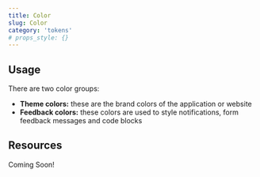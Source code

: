 ```yaml
---
title: Color
slug: Color
category: 'tokens'
# props_style: {}
---
```


## Usage

There are two color groups:

- **Theme colors:** these are the brand colors of the application or website
- **Feedback colors:** these colors are used to style notifications, form feedback messages and code blocks

## Resources

<p class="feedback:prose status:default bg:default:100 variant:bare emoji:default">Coming Soon!</p>

